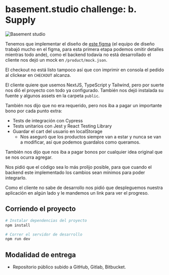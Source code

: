 # basement.studio challenge: b. Supply

![Basement studio](./public/og.png "basement.supply")

Tenemos que implementar el diseño de [este figma](https://www.figma.com/file/BYjaSbdPyhEL0ucneDlIQ0/Dev-Challenge?node-id=1%3A218) (el equipo de diseño trabajó mucho en el figma, para esta primera etapa podemos omitir detalles mientras todo ande), como el backend todavía no está desarrollado el cliente nos dejó un mock en `/product/mock.json`.

El checkout no está listo tampoco así que con imprimir en consola el pedido al clickear en `CHECKOUT` alcanza.

El cliente quiere que usemos NextJS, TypeScript y Tailwind, pero por suerte nos dió el proyecto con todo ya configurado. También nos dejó instalada su fuente y algunos assets en la carpeta `public`.

También nos dijo que no era requerido, pero nos iba a pagar un importante bono por cada punto extra:

* Tests de integración con Cypress
* Tests unitarios con Jest y React Testing Library
* Guardar el cart del usuario en localStorage
  * Nos aseguró que los productos siempre van a estar y nunca se van a modificar, así que podemos guardalos como queramos.

También nos dijo que nos iba a pagar bonos por cualquier idea original que se nos ocurra agregar.

Nos pidió que el código sea lo más prolijo posible, para que cuando el backend este implementado los cambios sean mínimos para poder integrarlo.

Como el cliente no sabe de desarrollo nos pidió que despleguemos nuestra aplicación en algún lado y le mandemos un link para ver el progreso.

## Corriendo el proyecto

```bash
# Instalar dependencias del proyecto
npm install

# Correr el servidor de desarrollo
npm run dev
```

## Modalidad de entrega

* Repositorio público subido a GitHub, Gitlab, Bitbucket.
